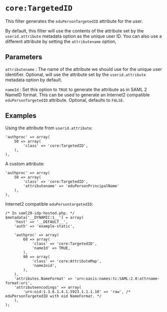 `core:TargetedID`
=================

This filter generates the `eduPersonTargetedID` attribute for the user.

By default, this filter will use the contents of the attribute set by the `userid.attribute` metadata option as the unique user ID.
You can also use a different attribute by setting the `attributename` option,

Parameters
----------

`attributename`
:   The name of the attribute we should use for the unique user identifier.
    Optional, will use the attribute set by the `userid.attribute` metadata option by default.

`nameId`
:   Set this option to `TRUE` to generate the attribute as in SAML 2 NameID format.
    This can be used to generate an Internet2 compatible `eduPersonTargetedID` attribute.
    Optional, defaults to `FALSE`.


Examples
--------

Using the attribute from `userid.attribute`:

    'authproc' => array(
        50 => array(
            'class' => 'core:TargetedID',
        ),
    ),

A custom attribute:

    'authproc' => array(
        50 => array(
            'class' => 'core:TargetedID',
            'attributename' => 'eduPersonPrincipalName'
        ),
    ),

Internet2 compatible `eduPersontargetedID`:

    /* In saml20-idp-hosted.php. */
    $metadata['__DYNAMIC:1__'] = array(
        'host' => '__DEFAULT__',
        'auth' => 'example-static',

        'authproc' => array(
            60 => array(
                'class' => 'core:TargetedID',
                'nameId' => TRUE,
            ),
            90 => array(
                'class' => 'core:AttributeMap',
                'name2oid',
            ),
        ),
        'attributes.NameFormat' => 'urn:oasis:names:tc:SAML:2.0:attrname-format:uri',
        'attributeencodings' => array(
            'urn:oid:1.3.6.1.4.1.5923.1.1.1.10' => 'raw', /* eduPersonTargetedID with oid NameFormat. */
        ),
    );
